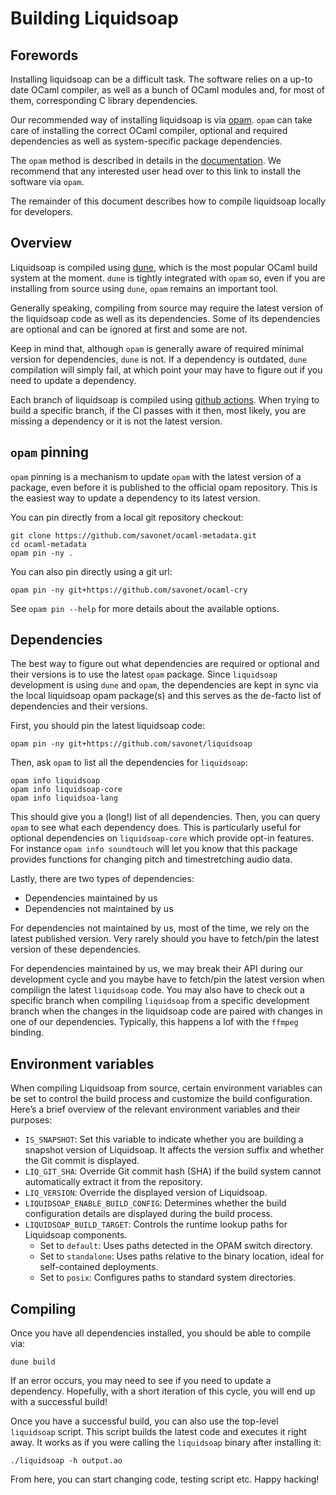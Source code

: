 # Building Liquidsoap

## Forewords

Installing liquidsoap can be a difficult task. The software relies on a up-to date
OCaml compiler, as well as a bunch of OCaml modules and, for most of them, corresponding
C library dependencies.

Our recommended way of installing liquidsoap is via [opam](http://opam.ocaml.org/). `opam` can take
care of installing the correct OCaml compiler, optional and required dependencies as well as system-specific
package dependencies.

The `opam` method is described in details in the [documentation](doc/content/install.md).
We recommend that any interested user head over to this link to install the software via `opam`.

The remainder of this document describes how to compile liquidsoap locally for developers.

## Overview

Liquidsoap is compiled using [dune](https://dune.readthedocs.io/en/stable/), which is the most popular
OCaml build system at the moment. `dune` is tightly integrated with `opam` so, even if you are installing
from source using `dune`, `opam` remains an important tool.

Generally speaking, compiling from source may require the latest version of the liquidsoap code as well as its
dependencies. Some of its dependencies are optional and can be ignored at first and some are not.

Keep in mind that, although `opam` is generally aware of required minimal version for dependencies, `dune` is not.
If a dependency is outdated, `dune` compilation will simply fail, at which point your may have to figure out if
you need to update a dependency.

Each branch of liquidsoap is compiled using [github actions](https://github.com/savonet/liquidsoap/actions). When trying
to build a specific branch, if the CI passes with it then, most likely, you are missing a dependency or it is not
the latest version.

## `opam` pinning

`opam` pinning is a mechanism to update `opam` with the latest version of a package, even before it is published to
the official opam repository. This is the easiest way to update a dependency to its latest version.

You can pin directly from a local git repository checkout:

```shell
git clone https://github.com/savonet/ocaml-metadata.git
cd ocaml-metadata
opam pin -ny .
```

You can also pin directly using a git url:

```shell
opam pin -ny git+https://github.com/savonet/ocaml-cry
```

See `opam pin --help` for more details about the available options.

## Dependencies

The best way to figure out what dependencies are required or optional and their versions is to use the latest `opam`
package. Since `liquidsoap` development is using `dune` and `opam`, the dependencies are kept in sync via the
local liquidsoap opam package(s) and this serves as the de-facto list of dependencies and their versions.

First, you should pin the latest liquidsoap code:

```shell
opam pin -ny git+https://github.com/savonet/liquidsoap
```

Then, ask `opam` to list all the dependencies for `liquidsoap`:

```shell
opam info liquidsoap
opam info liquidsoap-core
opam info liquidsoa-lang
```

This should give you a (long!) list of all dependencies. Then, you can query `opam` to see
what each dependency does. This is particularly useful for optional dependencies on `liquidsoap-core`
which provide opt-in features. For instance `opam info soundtouch` will let you know that this
package provides functions for changing pitch and timestretching audio data.

Lastly, there are two types of dependencies:

- Dependencies maintained by us
- Dependencies not maintained by us

For dependencies not maintained by us, most of the time, we rely on the latest published version. Very rarely should you
have to fetch/pin the latest version of these dependencies.

For dependencies maintained by us, we may break their API during our development cycle and you maybe have to fetch/pin
the latest version when compilign the latest `liquidsoap` code. You may also have to check out a specific
branch when compiling `liquidsoap` from a specific development branch when the changes in the liquidsoap code are paired with
changes in one of our dependencies. Typically, this happens a lof with the `ffmpeg` binding.

## Environment variables

When compiling Liquidsoap from source, certain environment variables can be set to control the build process and customize the build
configuration. Here’s a brief overview of the relevant environment variables and their purposes:

- `IS_SNAPSHOT`: Set this variable to indicate whether you are building a snapshot version of Liquidsoap. It affects the version suffix and
  whether the Git commit is displayed.
- `LIQ_GIT_SHA`: Override Git commit hash (SHA) if the build system cannot automatically extract it from the repository.
- `LIQ_VERSION`: Override the displayed version of Liquidsoap.
- `LIQUIDSOAP_ENABLE_BUILD_CONFIG`: Determines whether the build configuration details are displayed during the build process.
- `LIQUIDSOAP_BUILD_TARGET`: Controls the runtime lookup paths for Liquidsoap components.
  - Set to `default`: Uses paths detected in the OPAM switch directory.
  - Set to `standalone`: Uses paths relative to the binary location, ideal for self-contained deployments.
  - Set to `posix`: Configures paths to standard system directories.

## Compiling

Once you have all dependencies installed, you should be able to compile via:

```shell
dune build
```

If an error occurs, you may need to see if you need to update a dependency. Hopefully, with a short iteration of this cycle,
you will end up with a successful build!

Once you have a successful build, you can also use the top-level `liquidsoap` script. This script builds the latest code and
executes it right away. It works as if you were calling the `liquidsoap` binary after installing it:

```shell
./liquidsoap -h output.ao
```

From here, you can start changing code, testing script etc. Happy hacking!
